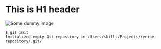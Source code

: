 # This is H1 header
![Some dummy image](https://octodex.github.com/images/yaktocat.png)
```
$ git init
Initialized empty Git repository in /Users/skills/Projects/recipe-repository/.git/
```
